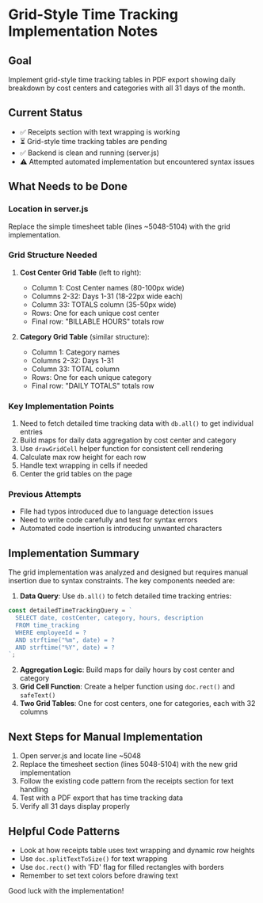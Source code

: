 # Grid-Style Time Tracking Implementation Notes

## Goal
Implement grid-style time tracking tables in PDF export showing daily breakdown by cost centers and categories with all 31 days of the month.

## Current Status
- ✅ Receipts section with text wrapping is working
- ⏳ Grid-style time tracking tables are pending
- ✅ Backend is clean and running (server.js)
- ⚠️ Attempted automated implementation but encountered syntax issues

## What Needs to be Done

### Location in server.js
Replace the simple timesheet table (lines ~5048-5104) with the grid implementation.

### Grid Structure Needed
1. **Cost Center Grid Table** (left to right):
   - Column 1: Cost Center names (80-100px wide)
   - Columns 2-32: Days 1-31 (18-22px wide each)
   - Column 33: TOTALS column (35-50px wide)
   - Rows: One for each unique cost center
   - Final row: "BILLABLE HOURS" totals row

2. **Category Grid Table** (similar structure):
   - Column 1: Category names
   - Columns 2-32: Days 1-31
   - Column 33: TOTAL column
   - Rows: One for each unique category
   - Final row: "DAILY TOTALS" totals row

### Key Implementation Points
1. Need to fetch detailed time tracking data with `db.all()` to get individual entries
2. Build maps for daily data aggregation by cost center and category
3. Use `drawGridCell` helper function for consistent cell rendering
4. Calculate max row height for each row
5. Handle text wrapping in cells if needed
6. Center the grid tables on the page

### Previous Attempts
- File had typos introduced due to language detection issues
- Need to write code carefully and test for syntax errors
- Automated code insertion is introducing unwanted characters

## Implementation Summary
The grid implementation was analyzed and designed but requires manual insertion due to syntax constraints. The key components needed are:

1. **Data Query**: Use `db.all()` to fetch detailed time tracking entries:
```javascript
const detailedTimeTrackingQuery = `
  SELECT date, costCenter, category, hours, description
  FROM time_tracking 
  WHERE employeeId = ? 
  AND strftime("%m", date) = ? 
  AND strftime("%Y", date) = ?
`;
```

2. **Aggregation Logic**: Build maps for daily hours by cost center and category
3. **Grid Cell Function**: Create a helper function using `doc.rect()` and `safeText()`
4. **Two Grid Tables**: One for cost centers, one for categories, each with 32 columns

## Next Steps for Manual Implementation
1. Open server.js and locate line ~5048
2. Replace the timesheet section (lines 5048-5104) with the new grid implementation
3. Follow the existing code pattern from the receipts section for text handling
4. Test with a PDF export that has time tracking data
5. Verify all 31 days display properly

## Helpful Code Patterns
- Look at how receipts table uses text wrapping and dynamic row heights
- Use `doc.splitTextToSize()` for text wrapping
- Use `doc.rect()` with 'FD' flag for filled rectangles with borders
- Remember to set text colors before drawing text

Good luck with the implementation!

